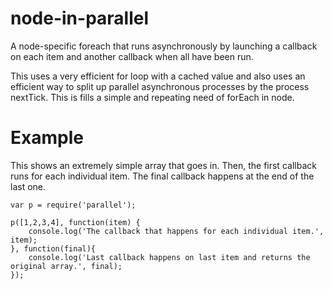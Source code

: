 # node-in-parallel
A node-specific foreach that runs asynchronously by launching a callback on each item and another callback when all have been run.

This uses a very efficient for loop with a cached value and also uses an efficient way to split up parallel asynchronous processes by the process nextTick. This is fills a simple and repeating need of forEach in node.

# Example

This shows an extremely simple array that goes in. Then, the first callback runs for each individual item. The final callback happens at the end of the last one.

```
var p = require('parallel');

p([1,2,3,4], function(item) {
	console.log('The callback that happens for each individual item.', item);
}, function(final){
	console.log('Last callback happens on last item and returns the original array.', final);
});
```
